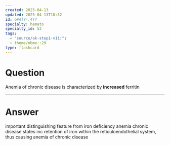 ```yaml
---
created: 2025-04-13
updated: 2025-04-13T10:52
id: o#A]Y-:4T?
specialty: hemato
specialty_id: 52
tags:
  - "source/ak-step1-v11:": 
  - theme/nbme::29
type: flashcard
---
```


# Question
Anemia of chronic disease is characterized by **increased** ferritin

---

# Answer
important distinguishing feature from iron deficiency anemia   chronic disease states inc retention of iron within the reticuloendothelial system, thus causing anemia of chronic disease